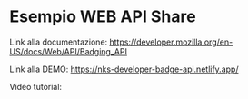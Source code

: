 # Esempio WEB API Share

Link alla documentazione: https://developer.mozilla.org/en-US/docs/Web/API/Badging_API

Link alla DEMO: https://nks-developer-badge-api.netlify.app/

Video tutorial: 